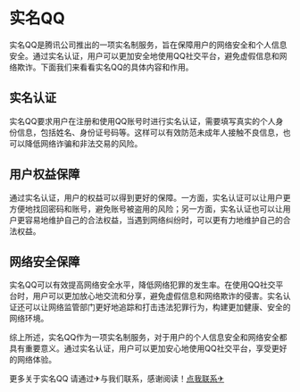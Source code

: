 # 实名QQ

实名QQ是腾讯公司推出的一项实名制服务，旨在保障用户的网络安全和个人信息安全。通过实名认证，用户可以更加安全地使用QQ社交平台，避免虚假信息和网络欺诈。下面我们来看看实名QQ的具体内容和作用。

## 实名认证

实名QQ要求用户在注册和使用QQ账号时进行实名认证，需要填写真实的个人身份信息，包括姓名、身份证号码等。这样可以有效防范未成年人接触不良信息，也可以降低网络诈骗和非法交易的风险。

## 用户权益保障

通过实名认证，用户的权益可以得到更好的保障。一方面，实名认证可以让用户更方便地找回密码和账号，避免账号被盗用的风险；另一方面，实名认证也可以让用户更容易地维护自己的合法权益，当遇到网络纠纷时，可以更有力地维护自己的合法权益。

## 网络安全保障

实名QQ可以有效提高网络安全水平，降低网络犯罪的发生率。在使用QQ社交平台时，用户可以更加放心地交流和分享，避免虚假信息和网络欺诈的侵害。实名认证还可以让网络监管部门更好地追踪和打击违法犯罪行为，构建更加健康、安全的网络环境。

综上所述，实名QQ作为一项实名制服务，对于用户的个人信息安全和网络安全都具有重要意义。通过实名认证，用户可以更加安心地使用QQ社交平台，享受更好的网络体验。

更多关于实名QQ 请通过✈与我们联系，感谢阅读！[点我联系✈](https://s.k02.cc)
